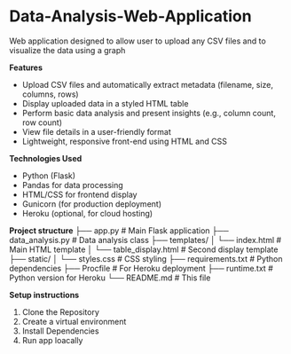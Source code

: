 # Data-Analysis-Web-Application
Web application designed to allow user to upload any CSV files and to visualize the data using a graph

**Features**
- Upload CSV files and automatically extract metadata (filename, size, columns, rows)
- Display uploaded data in a styled HTML table
- Perform basic data analysis and present insights (e.g., column count, row count)
- View file details in a user-friendly format
- Lightweight, responsive front-end using HTML and CSS

**Technologies Used**
- Python (Flask)
- Pandas for data processing
- HTML/CSS for frontend display
- Gunicorn (for production deployment)
- Heroku (optional, for cloud hosting)

**Project structure**
├── app.py                 # Main Flask application
├── data_analysis.py       # Data analysis class
├── templates/
│   └── index.html         # Main HTML template
│   └── table_display.html # Second display template
├── static/
│   └── styles.css         # CSS styling
├── requirements.txt       # Python dependencies
├── Procfile               # For Heroku deployment
├── runtime.txt            # Python version for Heroku
└── README.md              # This file

**Setup instructions**
1. Clone the Repository
2. Create a virtual environment
3. Install Dependencies
4. Run app loacally
